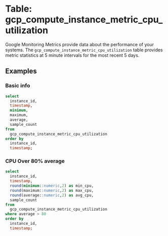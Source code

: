 # Table: gcp_compute_instance_metric_cpu_utilization

Google Monitoring Metrics provide data about the performance of your systems.  The `gcp_compute_instance_metric_cpu_utilization` table provides metric statistics at 5 minute intervals for the most recent 5 days.


## Examples

### Basic info

```sql
select
  instance_id,
  timestamp,
  minimum,
  maximum,
  average,
  sample_count
from
  gcp_compute_instance_metric_cpu_utilization
order by
  instance_id,
  timestamp;
```



### CPU Over 80% average

```sql
select
  instance_id,
  timestamp,
  round(minimum::numeric,2) as min_cpu,
  round(maximum::numeric,2) as max_cpu,
  round(average::numeric,2) as avg_cpu,
  sample_count
from
  gcp_compute_instance_metric_cpu_utilization
where average > 80
order by
  instance_id,
  timestamp;
```